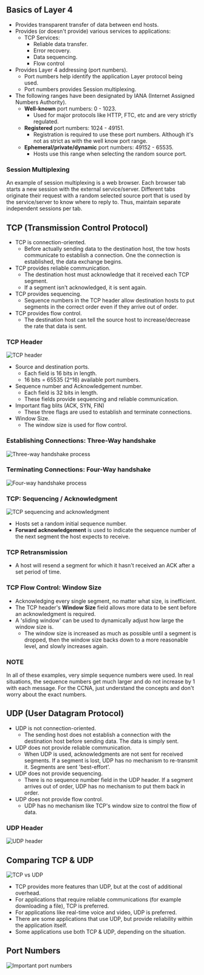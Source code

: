 ## Basics of Layer 4
* Provides transparent transfer of data between end hosts.
* Provides (or doesn't provide) various services to applications:
	* TCP Services:
		* Reliable data transfer.
		* Error recovery.
		* Data sequencing.
		* Flow control
* Provides Layer 4 addressing (port numbers).
	* Port numbers help identify the application Layer protocol being used.
	* Port numbers provides Session multiplexing.
* The following ranges have been designated by IANA (Internet Assigned Numbers Authority).
	* **Well-known** port numbers: 0 - 1023.
		* Used for major protocols like HTTP, FTC, etc and are very strictly regulated.
	* **Registered** port numbers: 1024 - 49151.
		* Registration is required to use these port numbers. Although it's not as strict as with the well know port range.
	* **Ephemeral/private/dynamic** port numbers: 49152 - 65535.
		* Hosts use this range when selecting the random source port.
### Session Multiplexing
An example of session multiplexing is a web browser. Each browser tab starts a new session with the external service/server. Different tabs originate their request with a random selected source port that is used by the service/server to know where to reply to. Thus, maintain separate independent sessions per tab.
## TCP (Transmission Control Protocol)
* TCP is connection-oriented.
	* Before actually sending data to the destination host, the tow hosts communicate to establish a connection. One the connection is established, the data exchange begins.
* TCP provides reliable communication.
	* The destination host must acknowledge that it received each TCP segment.
	* If a segment isn't acknowledged, it is sent again.
* TCP provides sequencing.
	* Sequence numbers in the TCP header allow destination hosts to put segments in the correct order even if they arrive out of order.
* TCP provides flow control.
	* The destination host can tell the source host to increase/decrease the rate that data is sent.

### TCP Header
![TCP header](./img2/tcp-header.png)
* Source and destination ports.
	* Each field is 16 bits in length.
	* 16 bits = 65535 (2^16) available port numbers.
* Sequence number and Acknowledgement number.
	* Each field is 32 bits in length.
	* These fields provide sequencing and reliable communication.
* Important flag blits (ACK, SYN, FIN)
	* These three flags are used to establish and terminate connections.
* Window Size.
	* The window size is used for flow control.
### Establishing Connections: Three-Way handshake
![Three-way handshake process](./img2/3-way-handshake.png)
### Terminating Connections: Four-Way handshake
![Four-way handshake process](./img2/4-way-handshake.png)

### TCP: Sequencing / Acknowledgment
![TCP sequencing and acknowledgment](./img2/tcp-sequence&acknowledgment.png)
* Hosts set a random initial sequence number.
* **Forward acknowledgement** is used to indicate the sequence number of the next segment the host expects to receive.
### TCP Retransmission
* A host will resend a segment for which it hasn't received an ACK after a set period of time.
### TCP Flow Control: Window Size
* Acknowledging every single segment, no matter what size, is inefficient.
* The TCP header's **Window Size** field allows more data to be sent before an acknowledgment is required.
* A 'sliding window' can be used to dynamically adjust how large the window size is.
	* The window size is increased as much as possible until a segment is dropped, then the window size backs down to a more reasonable level, and slowly increases again.
### NOTE
In all of these examples, very simple sequence numbers were used. In real situations, the sequence numbers get much larger and do not increase by 1 with each message. For the CCNA, just understand the concepts and don't worry about the exact numbers.
## UDP (User Datagram Protocol)
* UDP is not connection-oriented.
	* The sending host does not establish a connection with the destination host before sending data. The data is simply sent.
* UDP does not provide reliable communication.
	* When UDP is used, acknowledgments are not sent for received segments. If a segment is lost, UDP has no mechanism to re-transmit it. Segments are sent 'best-effort'.
* UDP does not provide sequencing.
	* There is no sequence number field in the UDP header. If a segment arrives out of order, UDP has no mechanism to put them back in order.
* UDP does not provide flow control.
	* UDP has no mechanism like TCP's window size to control the flow of data.
### UDP Header
![UDP header](./img2/udp-header.png)
## Comparing TCP & UDP
![TCP vs UDP](./img2/tcp-vs-udp.png)
* TCP provides more features than UDP, but at the cost of additional overhead.
* For applications that require reliable communications (for example downloading a file), TCP is preferred.
* For applications like real-time voice and video, UDP is preferred.
* There are some applications that use UDP, but provide reliability within the application itself.
* Some applications use both TCP & UDP, depending on the situation.
## Port Numbers
![Important port numbers](./img2/port-numbers.png)
